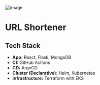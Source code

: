 ![image](https://github.com/galg-gh/url-shortener/assets/91409344/8fcd6df7-9a38-4db3-bbe4-87d90036c1f3)


# URL Shortener

## Tech Stack

- **App:** React, Flask, MongoDB
- **CI:** GitHub Actions
- **CD:** ArgoCD
- **Cluster (Declarative):** Helm, Kubernetes
- **Infrastructure:** Terraform with EKS

